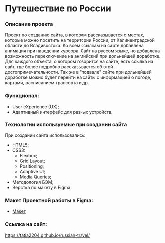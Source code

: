 # Путешествие по России

### Описание проекта
Проект по созданию сайта, в котором рассказывается о местах, которые можно посетить на территории России, от Калиненградской области до Владивостока.
Ко всем ссылкам на сайте добавлена анимация при наведении курсора. Сайт на руссом языке, но добавлена возможность переключение на английский при дольнейшей доработке.
Для каждого объекта, о котором говорится на сайте, есть ссылка на сайт, где более подробно рассказывается об этой достопримечательности. 
Так же в "подвале" сайте при дольнейшей доработке можно будет перейти на сайты с информацией о погоде, картами, расписанием трансорта и др. 

### Функционал:

* User eXperience (UX);
* Адаптивный интерфейс для разных устройств.

### Технологии используемые при создании сайта

При создании сайта использовались:
*  HTML5;
*  CSS3:
   * Flexbox;
   * Grid Layout;
   * Positioning;
   * Adaptive UI;
   * Media Queries;
*  Методология БЭМ;
*  Вёрстка по макету в Figma.

### Макет Проектной работы в Figma:

* [Макет](https://www.figma.com/file/5S2WSbEFL6awjVWJ0NWL8Q/Sprint-3_-Russia-_-desktop-%2B-mobile?node-id=28503%3A0)

### Ссылка на сайт:

https://tatia2204.github.io/russian-travel/


